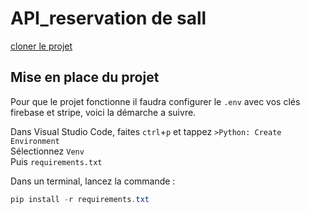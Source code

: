 # API_reservation de sall

 [cloner le projet](https://github.com/Adama55/ReservationSalle.git)

##  Mise en place du projet

Pour que le projet fonctionne il faudra configurer le `.env` avec vos clés firebase et stripe, voici la démarche a suivre.

Dans Visual Studio Code, faites `ctrl`+`p` et tappez `>Python: Create Environment`  
Sélectionnez `Venv`  
Puis `requirements.txt`

Dans un terminal, lancez la commande :  
```Powershell
pip install -r requirements.txt

